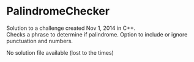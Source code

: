 # PalindromeChecker

Solution to a challenge created Nov 1, 2014 in C++.\
Checks a phrase to determine if palindrome. Option to include or ignore punctuation and numbers.

No solution file available (lost to the times)
